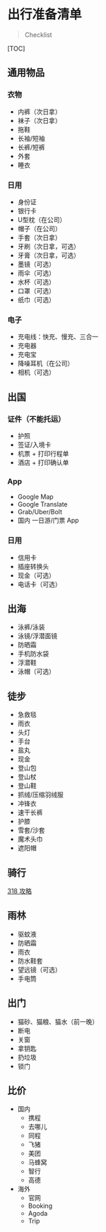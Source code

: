 ﻿# 出行准备清单

> Checklist

[TOC]

## 通用物品

### 衣物

- 内裤（次日拿）
- 袜子（次日拿）
- 拖鞋
- 长袖/短袖
- 长裤/短裤
- 外套
- 睡衣

### 日用

- 身份证
- 银行卡
- U型枕（在公司）
- 帽子（在公司）
- 手套（次日拿）
- 牙刷（次日拿，可选）
- 牙膏（次日拿，可选）
- 墨镜（可选）
- 雨伞（可选）
- 水杯（可选）
- 口罩（可选）
- 纸巾（可选）

### 电子

- 充电线：快充、慢充、三合一
- 充电器
- 充电宝
- 降噪耳机（在公司）
- 相机（可选）

## 出国

### 证件（不能托运）

- 护照
- 签证/入境卡
- 机票 + 打印行程单
- 酒店 + 打印确认单

### App

- Google Map
- Google Translate
- Grab/Uber/Bolt
- 国内 一日游/门票 App

### 日用

- 信用卡
- 插座转换头
- 现金（可选）
- 电话卡（可选）

## 出海

- 泳裤/泳装
- 泳镜/浮潜面镜
- 防晒霜
- 手机防水袋
- 浮潜鞋
- 泳帽（可选）

## 徒步

- 急救毯
- 雨衣
- 头灯
- 手台
- 盐丸
- 现金
- 登山包
- 登山杖
- 登山鞋
- 抓绒/压缩羽绒服
- 冲锋衣
- 速干长裤
- 护膝
- 雪套/沙套
- 魔术头巾
- 遮阳帽

## 骑行

[318 攻略](../2023/318-Ride.md#装备)

## 雨林

- 驱蚊液
- 防晒霜
- 雨衣
- 防水鞋套
- 望远镜（可选）
- 手电筒

## 出门

- 猫砂、猫粮、猫水（前一晚）
- 断电
- 关窗
- 拿钥匙
- 扔垃圾
- 锁门

## 比价

- 国内
  - 携程
  - 去哪儿
  - 同程
  - 飞猪
  - 美团
  - 马蜂窝
  - 智行
  - 高德
- 海外
  - 官网
  - Booking
  - Agoda
  - Trip
